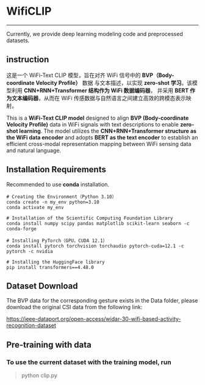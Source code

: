 # WifiCLIP

---
Currently, we provide deep learning modeling code and preprocessed datasets.

## instruction
这是一个 WiFi-Text CLIP 模型，旨在对齐 WiFi 信号中的 **BVP（Body-coordinate Velocity Profile）** 数据
与文本描述，以实现 **zero-shot 学习**。该模型利用 **CNN+RNN+Transformer 结构作为 WiFi 数据编码器**，
并采用 **BERT 作为文本编码器**，从而在 WiFi 传感数据与自然语言之间建立高效的跨模态表示映射。  

This is a **WiFi-Text CLIP model** designed to align **BVP (Body-coordinate Velocity Profile)** data in WiFi signals
with text descriptions to enable **zero-shot learning**. The model utilizes the **CNN+RNN+Transformer structure as the WiFi data encoder** and
adopts **BERT as the text encoder** to establish an efficient cross-modal representation mapping between WiFi sensing data and natural language.

## Installation Requirements

Recommended to use **conda** installation.

    # Creating the Environment（Python 3.10）
    conda create -n my_env python=3.10
    conda activate my_env
    
    # Installation of the Scientific Computing Foundation Library
    conda install numpy scipy pandas matplotlib scikit-learn seaborn -c conda-forge
    
    # Installing PyTorch（GPU，CUDA 12.1）
    conda install pytorch torchvision torchaudio pytorch-cuda=12.1 -c pytorch -c nvidia
    
    # Installing the HuggingFace library
    pip install transformers==4.48.0

## Dataset Download

The BVP data for the corresponding gesture exists in the Data folder, please download the original CSI data from the following link:

<https://ieee-dataport.org/open-access/widar-30-wifi-based-activity-recognition-dataset>

## Pre-training with data

### To use the current dataset with the training model, run

> python clip.py





